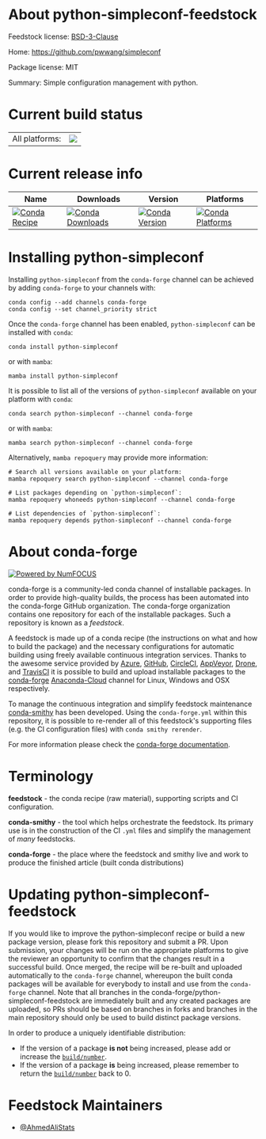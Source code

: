About python-simpleconf-feedstock
=================================

Feedstock license: [BSD-3-Clause](https://github.com/conda-forge/python-simpleconf-feedstock/blob/main/LICENSE.txt)

Home: https://github.com/pwwang/simpleconf

Package license: MIT

Summary: Simple configuration management with python.

Current build status
====================


<table><tr><td>All platforms:</td>
    <td>
      <a href="https://dev.azure.com/conda-forge/feedstock-builds/_build/latest?definitionId=16204&branchName=main">
        <img src="https://dev.azure.com/conda-forge/feedstock-builds/_apis/build/status/python-simpleconf-feedstock?branchName=main">
      </a>
    </td>
  </tr>
</table>

Current release info
====================

| Name | Downloads | Version | Platforms |
| --- | --- | --- | --- |
| [![Conda Recipe](https://img.shields.io/badge/recipe-python--simpleconf-green.svg)](https://anaconda.org/conda-forge/python-simpleconf) | [![Conda Downloads](https://img.shields.io/conda/dn/conda-forge/python-simpleconf.svg)](https://anaconda.org/conda-forge/python-simpleconf) | [![Conda Version](https://img.shields.io/conda/vn/conda-forge/python-simpleconf.svg)](https://anaconda.org/conda-forge/python-simpleconf) | [![Conda Platforms](https://img.shields.io/conda/pn/conda-forge/python-simpleconf.svg)](https://anaconda.org/conda-forge/python-simpleconf) |

Installing python-simpleconf
============================

Installing `python-simpleconf` from the `conda-forge` channel can be achieved by adding `conda-forge` to your channels with:

```
conda config --add channels conda-forge
conda config --set channel_priority strict
```

Once the `conda-forge` channel has been enabled, `python-simpleconf` can be installed with `conda`:

```
conda install python-simpleconf
```

or with `mamba`:

```
mamba install python-simpleconf
```

It is possible to list all of the versions of `python-simpleconf` available on your platform with `conda`:

```
conda search python-simpleconf --channel conda-forge
```

or with `mamba`:

```
mamba search python-simpleconf --channel conda-forge
```

Alternatively, `mamba repoquery` may provide more information:

```
# Search all versions available on your platform:
mamba repoquery search python-simpleconf --channel conda-forge

# List packages depending on `python-simpleconf`:
mamba repoquery whoneeds python-simpleconf --channel conda-forge

# List dependencies of `python-simpleconf`:
mamba repoquery depends python-simpleconf --channel conda-forge
```


About conda-forge
=================

[![Powered by
NumFOCUS](https://img.shields.io/badge/powered%20by-NumFOCUS-orange.svg?style=flat&colorA=E1523D&colorB=007D8A)](https://numfocus.org)

conda-forge is a community-led conda channel of installable packages.
In order to provide high-quality builds, the process has been automated into the
conda-forge GitHub organization. The conda-forge organization contains one repository
for each of the installable packages. Such a repository is known as a *feedstock*.

A feedstock is made up of a conda recipe (the instructions on what and how to build
the package) and the necessary configurations for automatic building using freely
available continuous integration services. Thanks to the awesome service provided by
[Azure](https://azure.microsoft.com/en-us/services/devops/), [GitHub](https://github.com/),
[CircleCI](https://circleci.com/), [AppVeyor](https://www.appveyor.com/),
[Drone](https://cloud.drone.io/welcome), and [TravisCI](https://travis-ci.com/)
it is possible to build and upload installable packages to the
[conda-forge](https://anaconda.org/conda-forge) [Anaconda-Cloud](https://anaconda.org/)
channel for Linux, Windows and OSX respectively.

To manage the continuous integration and simplify feedstock maintenance
[conda-smithy](https://github.com/conda-forge/conda-smithy) has been developed.
Using the ``conda-forge.yml`` within this repository, it is possible to re-render all of
this feedstock's supporting files (e.g. the CI configuration files) with ``conda smithy rerender``.

For more information please check the [conda-forge documentation](https://conda-forge.org/docs/).

Terminology
===========

**feedstock** - the conda recipe (raw material), supporting scripts and CI configuration.

**conda-smithy** - the tool which helps orchestrate the feedstock.
                   Its primary use is in the construction of the CI ``.yml`` files
                   and simplify the management of *many* feedstocks.

**conda-forge** - the place where the feedstock and smithy live and work to
                  produce the finished article (built conda distributions)


Updating python-simpleconf-feedstock
====================================

If you would like to improve the python-simpleconf recipe or build a new
package version, please fork this repository and submit a PR. Upon submission,
your changes will be run on the appropriate platforms to give the reviewer an
opportunity to confirm that the changes result in a successful build. Once
merged, the recipe will be re-built and uploaded automatically to the
`conda-forge` channel, whereupon the built conda packages will be available for
everybody to install and use from the `conda-forge` channel.
Note that all branches in the conda-forge/python-simpleconf-feedstock are
immediately built and any created packages are uploaded, so PRs should be based
on branches in forks and branches in the main repository should only be used to
build distinct package versions.

In order to produce a uniquely identifiable distribution:
 * If the version of a package **is not** being increased, please add or increase
   the [``build/number``](https://docs.conda.io/projects/conda-build/en/latest/resources/define-metadata.html#build-number-and-string).
 * If the version of a package **is** being increased, please remember to return
   the [``build/number``](https://docs.conda.io/projects/conda-build/en/latest/resources/define-metadata.html#build-number-and-string)
   back to 0.

Feedstock Maintainers
=====================

* [@AhmedAliStats](https://github.com/AhmedAliStats/)

